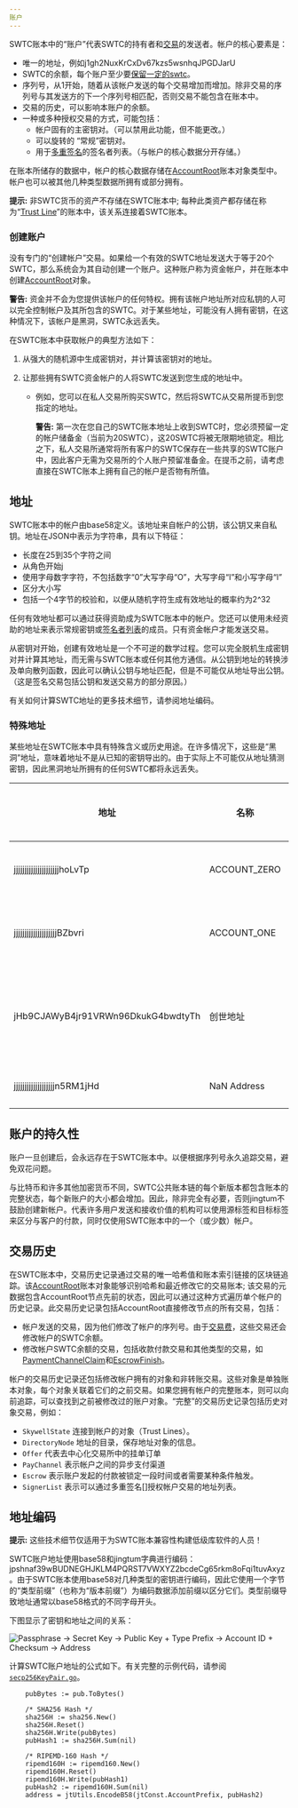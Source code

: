 ```yaml
---
账户
---
```


SWTC账本中的“账户”代表SWTC的持有者和[交易]()的发送者。帐户的核心要素是：

- 唯一的地址，例如j1gh2NuxKrCxDv67kzs5wsnhqJPGDJarU
- SWTC的余额，每个账户至少要[保留一定的swtc](Reserves.md)。
- 序列号，从1开始，随着从该帐户发送的每个交易增加而增加。除非交易的序列号与其发送方的下一个序列号相匹配，否则交易不能包含在账本中。
- 交易的历史，可以影响本账户的余额。
- 一种或多种授权交易的方式，可能包括：
	- 帐户固有的主密钥对。（可以禁用此功能，但不能更改。）
	- 可以旋转的 “常规”密钥对。
	- 用于[多重签名](Multi-Signing.md)的签名者列表。（与帐户的核心数据分开存储。）

在账本所储存的数据中，帐户的核心数据存储在[AccountRoot](AccountRoot.md)账本对象类型中。帐户也可以被其他几种类型数据所拥有或部分拥有。

**提示:** 非SWTC货币的资产不存储在SWTC账本中; 每种此类资产都存储在称为“[Trust Line](资产.md)”的账本中，该关系连接着SWTC账本。
	
### 创建账户

没有专门的“创建帐户”交易。如果给一个有效的SWTC地址发送大于等于20个SWTC，那么系统会为其自动创建一个账户。这种账户称为资金帐户，并在账本中创建[AccountRoot](AccountRoot.md)对象。

**警告:** 资金并不会为您提供该帐户的任何特权。拥有该帐户地址所对应私钥的人可以完全控制帐户及其所包含的SWTC。对于某些地址，可能没有人拥有密钥，在这种情况下，该帐户是黑洞，SWTC永远丢失。

在SWTC账本中获取帐户的典型方法如下：

1. 从强大的随机源中生成密钥对，并计算该密钥对的地址。

2. 让那些拥有SWTC资金帐户的人将SWTC发送到您生成的地址中。

    - 例如，您可以在私人交易所购买SWTC，然后将SWTC从交易所提币到您指定的地址。

        **警告:** 第一次在您自己的SWTC账本地址上收到SWTC时，您必须预留一定的帐户储备金（当前为20SWTC），这20SWTC将被无限期地锁定。相比之下，私人交易所通常将所有客户的SWTC保存在一些共享的SWTC账户中，因此客户无需为交易所的个人账户预留准备金。在提币之前，请考虑直接在SWTC账本上拥有自己的帐户是否物有所值。


## 地址

SWTC账本中的帐户由base58定义。该地址来自帐户的公钥，该公钥又来自私钥。地址在JSON中表示为字符串，具有以下特征：

- 长度在25到35个字符之间
- 从角色开始j
- 使用字母数字字符，不包括数字“0”大写字母“O”，大写字母“I”和小写字母“l”
- 区分大小写
- 包括一个4字节的校验和，以便从随机字符生成有效地址的概率约为2^32

任何有效地址都可以通过获得资助成为SWTC账本中的帐户。您还可以使用未经资助的地址来表示常规密钥或[签名者列表](Multi-Signing.md)的成员。只有资金帐户才能发送交易。

从密钥对开始，创建有效地址是一个不可逆的数学过程。您可以完全脱机生成密钥对并计算其地址，而无需与SWTC账本或任何其他方通信。从公钥到地址的转换涉及单向散列函数，因此可以确认公钥与地址匹配，但是不可能仅从地址导出公钥。（这是签名交易包括公钥和发送交易方的部分原因。）

有关如何计算SWTC地址的更多技术细节，请参阅地址编码。


### 特殊地址

某些地址在SWTC账本中具有特殊含义或历史用途。在许多情况下，这些是“黑洞”地址，意味着地址不是从已知的密钥导出的。由于实际上不可能仅从地址猜测密钥，因此黑洞地址所拥有的任何SWTC都将永远丢失。

| 地址                     | 名称 | 含义 | 是否黑洞 |
|-----------------------------|------|---------|-------------|
| jjjjjjjjjjjjjjjjjjjjjhoLvTp | ACCOUNT\_ZERO | 这个地址base58编码值为0。在点对点网络通信中，jingtum使用此地址作为SWTC的颁发者。 | 是 |
| jjjjjjjjjjjjjjjjjjjjBZbvri  | ACCOUNT\_ONE | 这个地址base58编码值为1。在账本中，SkywellState使用此地址用来作为TrustLine发行者的占位符。 | 是 |
| jHb9CJAWyB4jr91VRWn96DkukG4bwdtyTh | 创世地址 | 当jingtum从头开始创建新的账本时（例如，在独立模式下），此帐户将保留所有SWTC。该地址是从硬编码的种子值“masterpassphrase”生成的。| 否 |
| jjjjjjjjjjjjjjjjjjjn5RM1jHd | NaN Address | 当base58编码值NaN时，先前版本的[jingtum-lib](https://github.com/swtcpro/jingtum-api)会生成此地址。 | 是 |


## 账户的持久性

账户一旦创建后，会永远存在于SWTC账本中。以便根据序列号永久追踪交易，避免双花问题。

与比特币和许多其他加密货币不同，SWTC公共账本链的每个新版本都包含账本的完整状态，每个新账户的大小都会增加。因此，除非完全有必要，否则jingtum不鼓励创建新帐户。代表许多用户发送和接收价值的机构可以使用源标签和目标标签来区分与客户的付款，同时仅使用SWTC账本中的一个（或少数）帐户。



## 交易历史

在SWTC账本中，交易历史记录通过交易的唯一哈希值和账本索引链接的区块链追踪。该[AccountRoot](AccountRoot.md)账本对象能够识别哈希和最近修改它的交易账本; 该交易的元数据包含AccountRoot节点先前的状态，因此可以通过这种方式遍历单个帐户的历史记录。此交易历史记录包括AccountRoot直接修改节点的所有交易，包括：

- 帐户发送的交易，因为他们修改了帐户的序列号。由于[交易费]()，这些交易还会修改帐户的SWTC余额。
- 修改帐户SWTC余额的交易，包括收款付款交易和其他类型的交易，如[PaymentChannelClaim](PaymentChannelClaim.md)和[EscrowFinish](EscrowFinish.md)。

帐户的交易历史记录还包括修改帐户拥有的对象和非转账交易。这些对象是单独账本对象，每个对象关联着它们的之前交易。如果您拥有帐户的完整账本，则可以向前追踪，可以查找到之前被修改过的账户对象。“完整”的交易历史记录包括历史对象交易，例如：

- `SkywellState` 连接到帐户的对象（Trust Lines）。
- `DirectoryNode` 地址的目录，保存地址对象的信息。
- `Offer` 代表去中心化交易所中的挂单订单
- `PayChannel` 表示帐户之间的异步支付渠道
- `Escrow` 表示账户发起的付款被锁定一段时间或者需要某种条件触发。
- `SignerList` 表示可以通过多重签名[]授权帐户交易的地址列表。



## 地址编码

**提示:** 这些技术细节仅适用于为SWTC账本兼容性构建低级库软件的人员！


SWTC账户地址使用base58和jingtum字典进行编码：jpshnaf39wBUDNEGHJKLM4PQRST7VWXYZ2bcdeCg65rkm8oFqi1tuvAxyz。由于SWTC账本使用base58对几种类型的密钥进行编码，因此它使用一个字节的“类型前缀”（也称为“版本前缀”）为编码数据添加前缀以区分它们。类型前缀导致地址通常以base58格式的不同字母开头。

下图显示了密钥和地址之间的关系：

![Passphrase → Secret Key → Public Key + Type Prefix → Account ID + Checksum → Address](swtc-address.png)

计算SWTC账户地址的公式如下。有关完整的示例代码，请参阅[`secp256KeyPair.go`](https://github.com/swtcpro/jingtum-lib-go/blob/master/src/jingtumLib/crypto/secp256k1/secp256KeyPair.go)。

	    pubBytes := pub.ToBytes()
	
		/* SHA256 Hash */
		sha256H := sha256.New()
		sha256H.Reset()
		sha256H.Write(pubBytes)
		pubHash1 := sha256H.Sum(nil)
	
		/* RIPEMD-160 Hash */
		ripemd160H := ripemd160.New()
		ripemd160H.Reset()
		ripemd160H.Write(pubHash1)
		pubHash2 := ripemd160H.Sum(nil)
		address = jtUtils.EncodeB58(jtConst.AccountPrefix, pubHash2)
